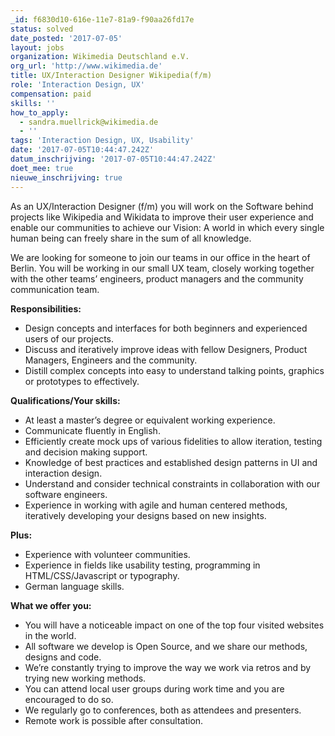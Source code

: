 ```yaml
---
_id: f6830d10-616e-11e7-81a9-f90aa26fd17e
status: solved
date_posted: '2017-07-05'
layout: jobs
organization: Wikimedia Deutschland e.V.
org_url: 'http://www.wikimedia.de'
title: UX/Interaction Designer Wikipedia(f/m)
role: 'Interaction Design, UX'
compensation: paid
skills: ''
how_to_apply:
  - sandra.muellrick@wikimedia.de
  - ''
tags: 'Interaction Design, UX, Usability'
date: '2017-07-05T10:44:47.242Z'
datum_inschrijving: '2017-07-05T10:44:47.242Z'
doet_mee: true
nieuwe_inschrijving: true
---
```

As an UX/Interaction Designer (f/m) you will work on the Software behind projects like Wikipedia and Wikidata to improve their user experience and enable our communities to achieve our Vision: A world in which every single human being can freely share in the sum of all knowledge.

We are looking for someone to join our teams in our office in the heart of Berlin. You will be working in our small UX team, closely working together with the other teams’ engineers, product managers and the community communication team.

**Responsibilities:**

* Design concepts and interfaces for both beginners and experienced users of our projects.
* Discuss and iteratively improve ideas with fellow Designers, Product Managers, Engineers and the community.
* Distill complex concepts into easy to understand talking points, graphics or prototypes to effectively.

**Qualifications/Your skills:**

* At least a master’s degree or equivalent working experience.
* Communicate fluently in English.
* Efficiently create mock ups of various fidelities to allow iteration, testing and decision making support.
* Knowledge of best practices and established design patterns in UI and interaction design.
* Understand and consider technical constraints in collaboration with our software engineers.
* Experience in working with agile and human centered methods, iteratively developing your designs based on new insights.

**Plus:**

* Experience with volunteer communities.
* Experience in fields like usability testing, programming in HTML/CSS/Javascript or typography.
* German language skills.

**What we offer you:**

*  You will have a noticeable impact on one of the top four visited websites in the world.
* All software we develop is Open Source, and we share our methods, designs and code.
* We’re constantly trying to improve the way we work via retros and by trying new working methods.
*  You can attend local user groups during work time and you are encouraged to do so.
*  We regularly go to conferences, both as attendees and presenters.
*  Remote work is possible after consultation.

